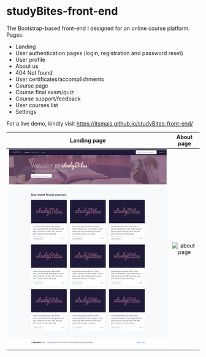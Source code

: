 # studyBites-front-end
The Bootstrap-based front-end I designed for an online course platform.
Pages:
- Landing
- User authentication pages (login, registration and password reset)
- User profile
- About us
- 404 Not found
- User certificates/accomplishments
- Course page
- Course final exam/quiz
- Course support/feedback
- User courses list
- Settings

For a live demo, kindly visit https://itsmais.github.io/studyBites-front-end/

Landing page                  |  About page              |
:----------------------------:|:-------------------------:
![landing](screenshots/landing.png)  | ![about page](screenshots/about.png)
